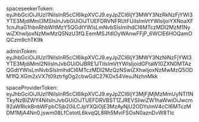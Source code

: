 spaceseekerToken: eyJhbGciOiJIUzI1NiIsInR5cCI6IkpXVCJ9.eyJpZCI6IjY3MWY3NzRkNzFjYWI3YTE3MjdiMmI3MSIsInJvbGUiOiJTUEFDRVNFRUtFUiIsImVtYWlsIjoiYXNoaXF1cnJhaG1hbnRhbWltMzY5QGdtYWlsLmNvbSIsImlhdCI6MTczMDI2MzM1NywiZXhwIjoxNzMwMzQ5NzU3fQ.EemMSJfdlOyWAnwFFjP_6WClE6HOQamOQCzm9chTK9k

adminToken: eyJhbGciOiJIUzI1NiIsInR5cCI6IkpXVCJ9.eyJpZCI6IjY3MWY3NzNiNzFjYWI3YTE3MjdiMmI2NiIsInJvbGUiOiJBRE1JTiIsImVtYWlsIjoidGFtaW10ZXN0MTAzQGdtYWlsLmNvbSIsImlhdCI6MTczMDI2MzQzNSwiZXhwIjoxNzMwMzQ5ODM1fQ.XGm2xVX7t09ztrfgOg2cbwGdC27KDx54VeuJNzhnMkk

spaceProviderToken: eyJhbGciOiJIUzI1NiIsInR5cCI6IkpXVCJ9.eyJpZCI6IjY3MjFjMjMzMmUyNTI1NTkyNzBlZWY4NiIsInJvbGUiOiJTUEFDRVBST1ZJREVSIiwiZW1haWwiOiJwcm92aWRlckBnbWFpbC5jb20iLCJpYXQiOjE3MzAyNjU2ODYsImV4cCI6MTczMDM1MjA4Nn0.jswm08LfCototL6kvqQL8Rh5MviFSOsN0aznDvW8TIc
